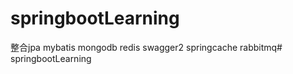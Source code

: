 # springbootLearning

整合jpa mybatis mongodb redis swagger2 springcache rabbitmq# springbootLearning
